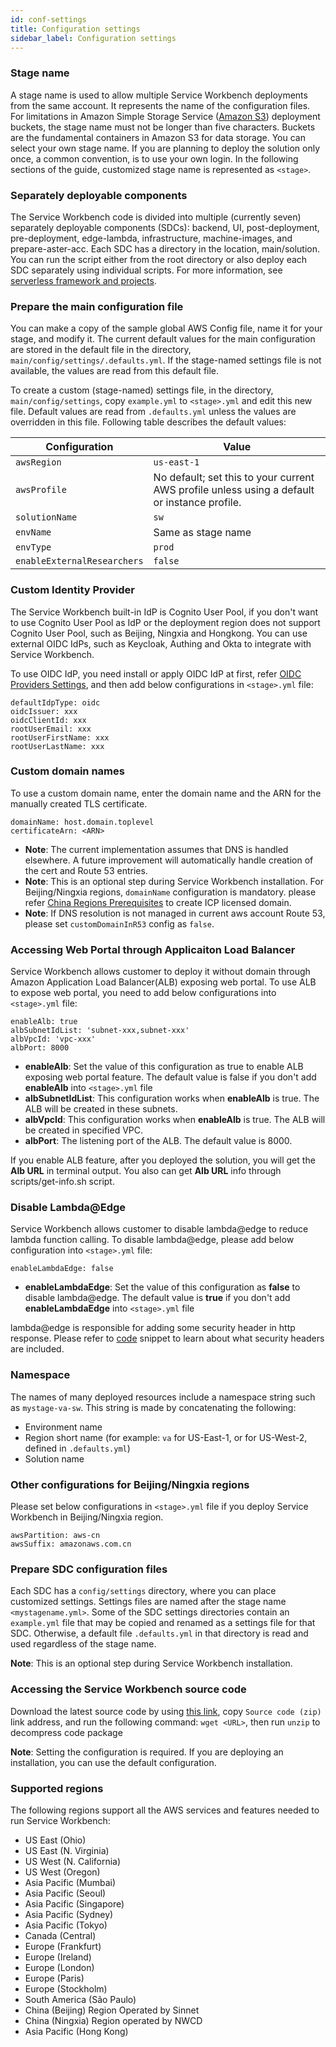 ```yaml
---
id: conf-settings
title: Configuration settings
sidebar_label: Configuration settings
---
```

### Stage name

A stage name is used to allow multiple Service Workbench deployments from the same account. It represents the name of the configuration files. For limitations in Amazon Simple Storage Service ([Amazon S3](https://aws.amazon.com/s3/)) deployment buckets, the stage name must not be longer than five characters. Buckets are the fundamental containers in Amazon S3 for data storage.
You can select your own stage name. If you are planning to deploy the solution only once, a common convention, is to use your own login. In the following sections of the guide, customized stage name is represented as `<stage>`.

### Separately deployable components

The Service Workbench code is divided into multiple (currently seven) separately deployable components (SDCs): backend, UI, post-deployment, pre-deployment, edge-lambda, infrastructure, machine-images, and prepare-aster-acc. Each SDC has a directory in the location, main/solution. You can run the script either from the root directory or also deploy each SDC separately using individual scripts.  For more information, see  [serverless framework and projects](/installation_guide/components).

### Prepare the main configuration file

You can make a copy of the sample global AWS Config file, name it for your stage, and modify it. The current default values for the main configuration are stored in the default file in the directory, `main/config/settings/.defaults.yml`. If the stage-named settings file is not available, the values are read from this default file.

To create a custom (stage-named) settings file, in the directory, `main/config/settings`, copy `example.yml` to `<stage>.yml` and edit this new file. Default values are read from `.defaults.yml` unless the values are overridden in this file. Following table describes the default values: 

| Configuration      | Value | 
| ----------- | ----------- |
| `awsRegion`      | `us-east-1`       |
| `awsProfile`   | No default; set this to your current AWS profile unless using a default or instance profile.        |
| `solutionName`      | `sw`       |
| `envName`   | Same as stage name        |
| `envType`      | `prod`       |
| `enableExternalResearchers`   | `false`        |

### Custom Identity Provider
The Service Workbench built-in IdP is Cognito User Pool, if you don't want to use Cognito User Pool as IdP or the deployment region does not support Cognito User Pool, such as Beijing, Ningxia and Hongkong. You can use external OIDC IdPs, such as Keycloak, Authing and Okta to integrate with Service Workbench.

To use OIDC IdP, you need install or apply OIDC IdP at first, refer [OIDC Providers Settings](./oidc-providers), and then add below configurations in `<stage>.yml` file:
```
defaultIdpType: oidc
oidcIssuer: xxx
oidcClientId: xxx
rootUserEmail: xxx
rootUserFirstName: xxx
rootUserLastName: xxx
```

### Custom domain names

To use a custom domain name, enter the domain name and the ARN for the manually created TLS certificate.
```
domainName: host.domain.toplevel
certificateArn: <ARN>
```
* **Note**: The current implementation assumes that DNS is handled elsewhere. A future improvement will automatically handle creation of the cert and Route 53 entries.
* **Note**: This is an optional step during Service Workbench installation. For Beijing/Ningxia regions, `domainName` configuration is mandatory. please refer [China Regions Prerequisites](./china-prerequisites) to create ICP licensed domain.
* **Note**: If DNS resolution is not managed in current aws account Route 53, please set `customDomainInR53` config as `false`.

### Accessing Web Portal through Applicaiton Load Balancer

Service Workbench allows customer to deploy it without domain through Amazon Application Load Balancer(ALB) exposing web portal.
To use ALB to expose web portal, you need to add below configurations into `<stage>.yml` file:

```
enableAlb: true
albSubnetIdList: 'subnet-xxx,subnet-xxx'
albVpcId: 'vpc-xxx'
albPort: 8000
```
* **enableAlb**: Set the value of this configuration as true to enable ALB exposing web portal feature. The default value is false if you don't add **enableAlb** into `<stage>.yml` file
* **albSubnetIdList**: This configuration works when **enableAlb** is true. The ALB will be created in these subnets.
* **albVpcId**: This configuration works when **enableAlb** is true. The ALB will be created in specified VPC.
* **albPort**: The listening port of the ALB. The default value is 8000.

If you enable ALB feature, after you deployed the solution, you will get the **Alb URL** in terminal output. You also can get **Alb URL** info through scripts/get-info.sh script.

### Disable Lambda@Edge

Service Workbench allows customer to disable lambda@edge to reduce lambda function calling.
To disable lambda@edge, please add below configuration into `<stage>.yml` file:

```
enableLambdaEdge: false
```
* **enableLambdaEdge**: Set the value of this configuration as **false** to disable lambda@edge. The default value is **true** if you don't add **enableLambdaEdge** into `<stage>.yml` file

lambda@edge is responsible for adding some security header in http response. Please refer to [code](https://github.com/awslabs/service-workbench-on-aws-cn/blob/mainline/main/solution/edge-lambda/config/infra/cloudformation.yml#L52-L94) snippet to learn about what security headers are included.

### Namespace

The names of many deployed resources include a namespace string such as `mystage-va-sw`. This string is made by concatenating the following:

+ Environment name
+ Region short name (for example: `va` for US-East-1, or for US-West-2, defined in `.defaults.yml`)
+ Solution name

### Other configurations for Beijing/Ningxia regions
Please set below configurations in `<stage>.yml` file if you deploy Service Workbench in Beijing/Ningxia region.

```
awsPartition: aws-cn
awsSuffix: amazonaws.com.cn
```

### Prepare SDC configuration files

Each SDC has a `config/settings` directory, where you can place customized settings. Settings files are named after the stage name `<mystagename.yml>`. Some of the SDC settings directories contain an `example.yml` file that may be copied and renamed as a settings file for that SDC. Otherwise, a default file `.defaults.yml` in that directory is read and used regardless of the stage name.

**Note**: This is an optional step during Service Workbench installation.

### Accessing the Service Workbench source code

Download the latest source code by using [this link](https://github.com/awslabs/service-workbench-on-aws-cn/tags), copy `Source code (zip)` link address, and run the following command: `wget <URL>`, then run `unzip` to decompress code package

**Note**: Setting the configuration is required. If you are deploying an installation, you can use the default configuration.

### Supported regions

The following regions support all the AWS services and features needed to run Service Workbench:
+ US East (Ohio)
+ US East (N. Virginia)
+ US West (N. California)
+ US West (Oregon)
+ Asia Pacific (Mumbai)
+ Asia Pacific (Seoul)
+ Asia Pacific (Singapore)
+ Asia Pacific (Sydney)
+ Asia Pacific (Tokyo)
+ Canada (Central)
+ Europe (Frankfurt)
+ Europe (Ireland)
+ Europe (London)
+ Europe (Paris)
+ Europe (Stockholm)
+ South America (São Paulo)
+ China (Beijing) Region Operated by Sinnet
+ China (Ningxia) Region operated by NWCD
+ Asia Pacific (Hong Kong)

